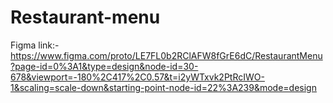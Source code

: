 # Restaurant-menu
Figma link:-
https://www.figma.com/proto/LE7FL0b2RClAFW8fGrE6dC/RestaurantMenu?page-id=0%3A1&type=design&node-id=30-678&viewport=-180%2C417%2C0.57&t=i2yWTxvk2PtRcIWO-1&scaling=scale-down&starting-point-node-id=22%3A239&mode=design
